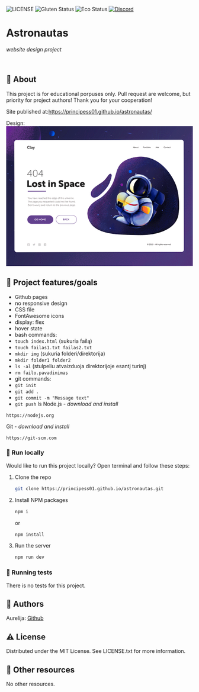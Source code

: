 ![LICENSE](https://img.shields.io/badge/license-MIT-blue.svg?style=flat-square)
![Gluten Status](https://img.shields.io/badge/Gluten-Free-green.svg)
![Eco Status](https://img.shields.io/badge/ECO-Friendly-green.svg)
[![Discord](https://discord.com/api/guilds/571393319201144843/widget.png)](https://discord.gg/dRwW4rw)

# Astronautas 

_website design project_

<br>

## 🌟 About

This project is for educational porpuses only. Pull request are welcome, but priority for project authors! Thank you for your cooperation!

Site published at:https://principess01.github.io/astronautas/

Design: ![alt text](./original-design.png)

## 🎯 Project features/goals

-   Github pages
-   no responsive design
-   CSS file
-   FontAwesome icons
-   display: flex
-   hover state
-   bash commands:
 - `touch index.html` (sukuria failą)
 - `touch failas1.txt failas2.txt` 
 - `mkdir img` (sukuria folderi/direktorija)
 - `mkdir folder1 folder2`
 - `ls -al` (stulpeliu atvaizduoja direktorijoje esantį turinį)
 - `rm failo.pavadinimas`
- git commands:
 - `git init`
 - `git add .`
 - `git commit -m "Message text"`
 - `git push`
ls
Node.js - _download and install_

```
https://nodejs.org
```

Git - _download and install_

```
https://git-scm.com
```

### 🏃 Run locally

Would like to run this project locally? Open terminal and follow these steps:

1. Clone the repo
    ```sh
    git clone https://principess01.github.io/astronautas.git
    ```
2. Install NPM packages
    ```sh
    npm i
    ```
    or
    ```sh
    npm install
    ```
3. Run the server
    ```sh
    npm run dev
    ```

### 🧪 Running tests

There is no tests for this project.

## 🎅 Authors

Aurelija: [Github](https://github.com/principess01)

## ⚠️ License

Distributed under the MIT License. See LICENSE.txt for more information.

## 🔗 Other resources

No other resources.